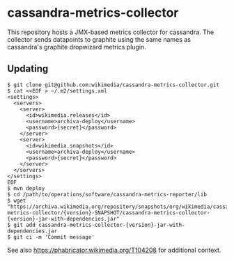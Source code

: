 cassandra-metrics-collector
===========================

This repository hosts a JMX-based metrics collector for cassandra. The
collector sends datapoints to graphite using the same names as cassandra's
graphite dropwizard metrics plugin.

Updating
--------

    $ git clone git@github.com:wikimedia/cassandra-metrics-collector.git
    $ cat <<EOF > ~/.m2/settings.xml
    <settings>
      <servers>
        <server>
          <id>wikimedia.releases</id>
          <username>archiva-deploy</username>
          <password>{secret}</password>
        </server>
        <server>
          <id>wikimedia.snapshots</id>
          <username>archiva-deploy</username>
          <password>{secret}</password>
        </server>
      </servers>
    </settings>
    EOF
    $ mvn deploy
    $ cd /path/to/operations/software/cassandra-metrics-reporter/lib
    $ wget "https://archiva.wikimedia.org/repository/snapshots/org/wikimedia/cassandra-metrics-collector/{version}-SNAPSHOT/cassandra-metrics-collector-{version}-jar-with-dependencies.jar"
    $ git add cassandra-metrics-collector-{version}-jar-with-dependencies.jar
    $ git ci -m 'Commit message'


See also https://phabricator.wikimedia.org/T104208 for additional context.
